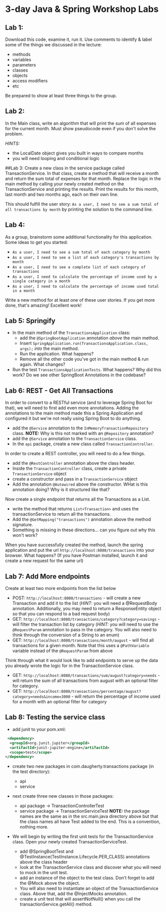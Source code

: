 # 3-day Java & Spring Workshop Labs

## Lab 1:
Download this code, examine it, run it. Use comments to identify & label some of the things we discussed in the lecture:
- methods
- variables
- parameters
- classes
- objects
- access modifiers
- etc

Be prepared to show at least three things to the group.

## Lab 2:
In the Main class, write an algorithm that will print the sum of all expenses for the current month. Must show pseudocode even if you don't solve the problem.

_HINTS:_
- the LocalDate object gives you built in ways to compare months
- you will need looping and conditional logic

##Lab 3:
Create a new class in the service package called TransactionService. In that class, create a method that will receive a month and return the sum total of expenses for that month.
Replace the logic in the main method by calling your newly created method on the TransactionService and printing the results.
Print the results for this month, last month and two months ago, each on their own line.

This should fulfill the user story: `As a user, I need to see a sum total of all transactions by month` by printing the solution to the command line.

## Lab 4:
As a group, brainstorm some additional functionality for this application. Some ideas to get you  started:
- `As a user, I need to see a sum total of each category by month`
- `As a user, I need to see a list of each category's transactions by month`
- `As a user, I need to see a complete list of each category of transactions`
- `As a user, I need to calculate the percentage of income used by a single category in a month`
- `As a user, I need to calculate the percentage of income used total in a month`

Write a new method for at least one of these user stories. If you get more done, that's amazing! Excellent work!

## Lab 5: Springify
- In the main method of the `TransactionsApplication` class:
    - add the `@SpringBootApplication` annotation *above* the main method.
    - Insert `SpringApplication.run(TransactionsApplication.class, args);` *into* the main method.
    - Run the application. What happens?
    - Remove all the other code you've got in the main method & run again. What changes?
- Run the test `TransactionsApplicationTests`. What happens? Why did this work? Do we see other SpringBoot Annotations in the codebase?

## Lab 6: REST - Get All Transactions
In order to convert to a RESTful service (and to leverage Spring Boot for that), we will need to first add even more annotations.
Adding the annotations to the main method made this a Spring Application and configured it but we're not really using Spring Boot to do anything.
- add the `@Service` annotation to the `InMemoryTransactionRepository` class. **NOTE:** Why is this not marked with an `@Repository` annotation?
- add the `@Service` annotation to the `TransactionService` class.
- In the `api` package, create a new class called `TransactionController`.

In order to create a REST controller, you will need to do a few things.
- add the `@RestController` annotation above the class header.
- Inside the `TransactionController` class, create a private `TransactionService` object
- create a constructor and pass in a `TransactionService` object
- Add the annotation `@Autowired` above the constructor. WHat is this annotation doing? Why is it structured like that?

Now create a single endpoint that returns all the Transactions as a List.
- write the method that returns `List<Transaction>` and uses the transactionService to return all the transactions.
- Add the `@GetMapping("transactions")` annotation above the method signature.
- Something is missing in these directions... can you figure out why this won't work?

When you have successfully created the method, launch the spring application and put the url `http://localhost:8080/transactions` into your browser.
What happens? (If you have Postman installed, launch it and create a new request for the same url)


## Lab 7: Add More endpoints
Create at least two more endpoints from the list below
- POST: `http://localhost:8080/transactions` - will create a new Transaction and add it to the list (*HINT*: you will need a @RequestBody annotation. Additionally, you may need to return a ResponseEntity object so that you can respond to a bad request body)
- GET: `http://localhost:8080/transactions/category?category=savings` - will filter the transaction list by category (*HINT:* you will need to use the `@RequestParam` annotation to pass in the category. You will also need to think through the conversion of a String to an enum)
- GET: `http://localhost:8080/transactions/month/august` - will find all transactions for a given month. Note that this uses a `@PathVariable` variable instead of the `@RequestParam` from above

Think through what it would look like to add endpoints to serve up the data you already wrote the logic for in the TransactionService class.
- GET: `http://localhost:8080/transactions/sum/august?category=needs` - will return the sum of all transactions from august with an optional filter for category.
- GET: `http://localhost:8080/transactions/percentage/august?category=needs&income=3000` - will return the percentage of income used for a month with an optional filter for category

## Lab 8: Testing the service class
- add junit to your pom.xml:
```xml
 <dependency>
  <groupId>org.junit.jupiter</groupId>
  <artifactId>junit-jupiter-engine</artifactId>
  <scope>test</scope>
</dependency>
```
- create two new packages in com.daugherty.transactions package (in the test directory):
  - api
  - service
- next create three new classes in those packages:
  - api package -> TransactionControllerTest
  - service package -> TransactionServiceTest
  **NOTE:** the package names are the same as in the src.main.java directory above but that the class names all have Test added to the end. This is a convention, nothing more.

- We will begin by writing the first unit tests for the TransactionService class. Open your newly created TransactionServiceTest.
  - add @SpringBootTest and @TestInstance(TestInstance.Lifecycle.PER_CLASS) annotations above the class header
  - look at the TransactionService class and discover what you will need to mock in the unit test.
  - add an instance of the object to the test class. Don't forget to add the @Mock above the object.
  - You will also need to instantiate an object of the TransactionService class. Above that, add the @InjectMocks annotation.
  - create a unit test that will assertNotNull() when you call the transactionService.getAll() method.
